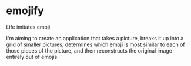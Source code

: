 # emojify
Life imitates emoji

I'm aiming to create an application that takes a picture, breaks it up into a grid of smaller pictures,
determines which emoji is most similar to each of those pieces of the picture, and then reconstructs the 
original image entirely out of emojis.
